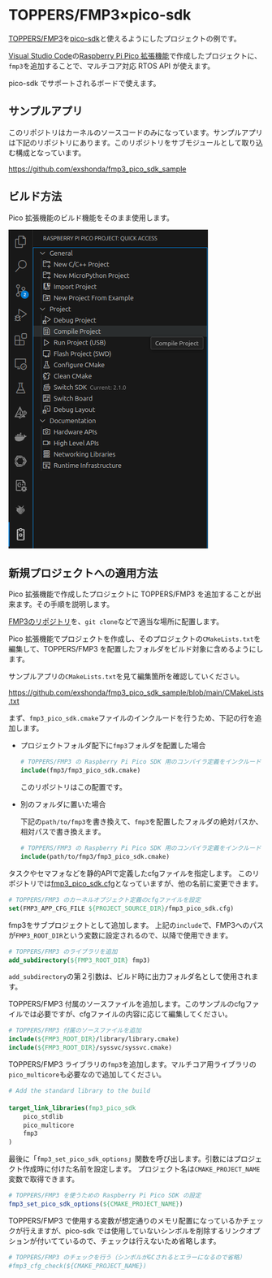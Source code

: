 
# TOPPERS/FMP3×pico-sdk

[TOPPERS/FMP3](https://github.com/toppers/fmp3_raspberrypi_pico)を[pico-sdk](https://github.com/raspberrypi/pico-sdk)と使えるようにしたプロジェクトの例です。

[Visual Studio Code](https://code.visualstudio.com/)の[Raspberry Pi Pico 拡張機能](https://github.com/raspberrypi/pico-vscode)で作成したプロジェクトに、`fmp3`を追加することで、マルチコア対応 RTOS API が使えます。

pico-sdk でサポートされるボードで使えます。

## サンプルアプリ

このリポジトリはカーネルのソースコードのみになっています。サンプルアプリは下記のリポジトリにあります。このリポジトリをサブモジュールとして取り込む構成となっています。

<https://github.com/exshonda/fmp3_pico_sdk_sample>

## ビルド方法

Pico 拡張機能のビルド機能をそのまま使用します。

![Pico 拡張機能](images/pico_extention_compile.png)

## 新規プロジェクトへの適用方法

Pico 拡張機能で作成したプロジェクトに TOPPERS/FMP3 を追加することが出来ます。その手順を説明します。

[FMP3のリポジトリ](https://github.com/exshonda/fmp3_pico_sdk)を、`git clone`などで適当な場所に配置します。

Pico 拡張機能でプロジェクトを作成し、そのプロジェクトの`CMakeLists.txt`を編集して、TOPPERS/FMP3 を配置したフォルダをビルド対象に含めるようにします。

サンプルアプリの`CMakeLists.txt`を見て編集箇所を確認していください。

<https://github.com/exshonda/fmp3_pico_sdk_sample/blob/main/CMakeLists.txt>

まず、`fmp3_pico_sdk.cmake`ファイルのインクルードを行うため、下記の行を追加します。

- プロジェクトフォルダ配下に`fmp3`フォルダを配置した場合

    ```cmake
    # TOPPERS/FMP3 の Raspberry Pi Pico SDK 用のコンパイラ定義をインクルード
    include(fmp3/fmp3_pico_sdk.cmake)
    ```

    このリポジトリはこの配置です。

- 別のフォルダに置いた場合

    下記の`path/to/fmp3`を書き換えて、`fmp3`を配置したフォルダの絶対パスか、相対パスで書き換えます。

    ```cmake
    # TOPPERS/FMP3 の Raspberry Pi Pico SDK 用のコンパイラ定義をインクルード
    include(path/to/fmp3/fmp3_pico_sdk.cmake)
    ```

タスクやセマフォなどを静的APIで定義したcfgファイルを指定します。
このリポジトリでは[fmp3_pico_sdk.cfg](fmp3_pico_sdk.cfg)となっていますが、他の名前に変更できます。

```cmake
# TOPPERS/FMP3 のカーネルオブジェクト定義のcfgファイルを設定
set(FMP3_APP_CFG_FILE ${PROJECT_SOURCE_DIR}/fmp3_pico_sdk.cfg)
```

fmp3をサブプロジェクトとして追加します。
上記の`include`で、FMP3へのパスが`FMP3_ROOT_DIR`という変数に設定されるので、以降で使用できます。

```cmake
# TOPPERS/FMP3 のライブラリを追加
add_subdirectory(${FMP3_ROOT_DIR} fmp3)
```

`add_subdirectory`の第２引数は、ビルド時に出力フォルダ名として使用されます。

TOPPERS/FMP3 付属のソースファイルを追加します。このサンプルのcfgファイルでは必要ですが、cfgファイルの内容に応じて編集してください。

```cmake
# TOPPERS/FMP3 付属のソースファイルを追加
include(${FMP3_ROOT_DIR}/library/library.cmake)
include(${FMP3_ROOT_DIR}/syssvc/syssvc.cmake)
```

TOPPERS/FMP3 ライブラリの`fmp3`を追加します。マルチコア用ライブラリの`pico_multicore`も必要なので追加してください。

```cmake
# Add the standard library to the build

target_link_libraries(fmp3_pico_sdk
    pico_stdlib
    pico_multicore
    fmp3
)
```

最後に「`fmp3_set_pico_sdk_options`」関数を呼び出します。引数にはプロジェクト作成時に付けた名前を設定します。
プロジェクト名は`CMAKE_PROJECT_NAME`変数で取得できます。

```cmake
# TOPPERS/FMP3 を使うための Raspberry Pi Pico SDK の設定
fmp3_set_pico_sdk_options(${CMAKE_PROJECT_NAME})
```

TOPPERS/FMP3 で使用する変数が想定通りのメモリ配置になっているかチェックが行えますが、pico-sdk では使用していないシンボルを削除するリンクオプションが付いてているので、チェックは行えないため省略します。

```cmake
# TOPPERS/FMP3 のチェックを行う（シンボルがGCされるとエラーになるので省略）
#fmp3_cfg_check(${CMAKE_PROJECT_NAME})
```
